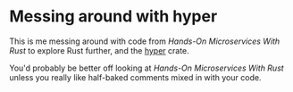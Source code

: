 Messing around with hyper
=============================================

This is me messing around with code from *Hands-On Microservices With Rust* to explore Rust further, and the [hyper](http://hyper.rs) crate.

You'd probably be better off looking at *Hands-On Microservices With Rust* unless you really like half-baked comments mixed in with your code.